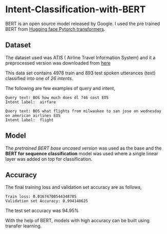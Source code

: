 # Intent-Classification-with-BERT

BERT is an open source model released by Google. I used the pre trained BERT from [Hugging face Pytorch transformers](https://huggingface.co/transformers/). 

## Dataset

The dataset used was ATIS ( Airline Travel Information System) and it a preprocessed version was downloaded from [here](https://www.kaggle.com/siddhadev/atis-dataset-from-ms-cntk.)

This data set contains 4978 train and 893 test spoken utterances (text) classified into one of *26 intents*.

The following are few examples of query and intent,

```
Query text: BOS how much does dl 746 cost EOS
Intent label:  airfare

Query text: BOS what flights from milwaukee to san jose on wednesday on american airlines EOS
Intent label:  flight
```

## Model

The *pretrained BERT base uncased version* was used as the base and the **BERT for sequence classification** model was used where a single linear layer was added on top for classification. 

## Accuracy

The final training loss and validation set accuracy are as follows,

```
Train loss: 0.01674700544348785
Validation set Accuracy: 0.994140625
```

The test set accuracy was 94.95%

With the help of BERT, models with high accuracy can be built using transfer learning.